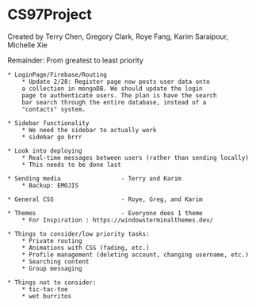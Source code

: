 # CS97Project
Created by Terry Chen, Gregory Clark, Roye Fang, Karim Saraipour, Michelle Xie

Remainder: From greatest to least priority
 
    * LoginPage/Firebase/Routing
        * Update 2/28: Register page now posts user data onto
        a collection in mongoDB. We should update the login   
        page to authenticate users. The plan is have the search 
        bar search through the entire database, instead of a 
        "contacts" system.                                    

    * Sidebar functionality
        * We need the sidebar to actually work
        * sidebar go brrr
    
    * Look into deploying
        * Real-time messages between users (rather than sending locally)
        * This needs to be done last

    * Sending media                 - Terry and Karim
        * Backup: EMOJIS

    * General CSS                   - Roye, Greg, and Karim

    * Themes                        - Everyone does 1 theme
        * For Inspiration : https://windowsterminalthemes.dev/

    * Things to consider/low priority tasks: 
        * Private routing 
        * Animations with CSS (fading, etc.)
        * Profile management (deleting account, changing username, etc.)
        * Searching content          
        * Group messaging

    * Things not to consider:
        * tic-tac-toe
        * wet burritos